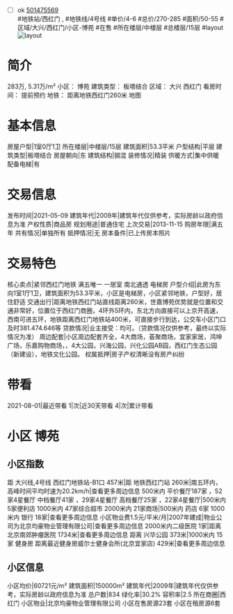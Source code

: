 - [ ] ok [501475569](https://bj.5i5j.com/ershoufang/501475569.html)  
 #地铁站/西红门 ,  #地铁线/4号线
#单价/4-6 #总价/270-285 #面积/50-55   #区域/大兴/西红门/小区-博苑 #在售 #所在楼层/中楼层 #总楼层/15层 #layout 
![layout](http://image2a.5i5j.com/bdir/layout/5b83db17169c4f6c8de47a55add4cacb.jpg_P5.jpg) 
# 简介 
 283万,  5.31万/m² 
小区： 博苑
建筑类型： 板塔结合
区域： 大兴 西红门
看房时间： 提前预约
地铁： 距离地铁西红门260米 地图
# 基本信息 
 房屋户型|1室0厅1卫
所在楼层|中楼层/15层
建筑面积|53.3平米
户型结构|平层
建筑类型|板塔结合
房屋朝向|东
建筑结构|钢混
装修情况|精装
供暖方式|集中供暖
配备电梯|有
# 交易信息 
 发布时间|2021-05-09
建筑年代|2009年|建筑年代仅供参考，实际房龄以政府信息为准
产权性质|商品房
规划用途|普通住宅
上次交易|2013-11-15
购房年限|满五年
共有情况|单独所有
抵押情况|无
房本备件|已上传房本照片
# 交易特色 
 核心卖点|紧邻西红门地铁  满五唯一  一居室 南北通透  电梯房
户型介绍|此房为东向1室1厅1卫，建筑面积为53.3平米，小区是电梯房，小区紧邻地铁，户型好，居住舒适
交通出行|距离地铁西红门站直线距离260米，世嘉博苑优势就是位置和交通非常好，位置位于西红门商圈，4环外5环内，东北方向直接可以上京开高速，西南可进五环，地铁距离西红门地铁站400米，可直接步行到达，公交车小区门口及时381.474.646等
贷款情况|业主接受：均可。（贷款情况仅供参考，最终以实际情况为准）
周边配套|小区周边配套齐全，4大商场，荟聚商场，宜家家居，鸿坤广场，乐嘉购物商场，，4大公园，兴海公园，兴化公园AB园，西红门生态公园（新建设），地铁文化公园。
权属抵押|房子产权清晰没有房产纠纷
# 带看 
 2021-08-01|最近带看	 1|次|近30天带看	 4|次|累计带看
# 小区 博苑
## 小区指数 
 距 大兴线,4号线 西红门地铁站-B1口 457米|距 地铁西红门站 260米|南五环内， 高峰时间平均时速为20.2km/h|查看更多周边信息
500米内 平价餐厅187家 ，52家4星餐厅
中档餐厅41家 ，29家4星餐厅
高档餐厅25家 ，22家4星餐厅|500米内 5家便利店
1000米内 47家综合超市
2000米内 21家商场|500米内 药店 6家
1000米内 银行 18家|查看更多周边信息
小区物业费1.5元/平米/月|2007年建成|物业公司为北京均豪物业管理有限公司|查看更多周边信息
2000米内二级医院 1家|距离 北京南郊肿瘤医院  1734米|查看更多周边信息
距离 兴华公园 373米|1000米内 15家 健身房
距离最近健身房威尔士健身会所(北京宜家店) 429米|查看更多周边信息
## 小区信息 
 小区均价|60721元/m²
建筑面积|150000m²
建筑年代|2009年|建筑年代仅供参考，实际房龄以政府信息为准
总户数|834
绿化率|30.2%
容积率|2.5
所在商圈|西红门
小区物业|北京均豪物业管理有限公司
小区在售房源23套
小区在租房源6套
